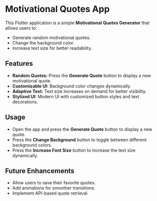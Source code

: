 # Motivational Quotes App

This Flutter application is a simple **Motivational Quotes Generator** that allows users to:
- Generate random motivational quotes.
- Change the background color.
- Increase text size for better readability.

## Features
- **Random Quotes:** Press the **Generate Quote** button to display a new motivational quote.
- **Customizable UI:** Background color changes dynamically.
- **Adaptive Text:** Text size increases on demand for better visibility.
- **Stylized UI:** Modern UI with customized button styles and text decorations.

## Usage
- Open the app and press the **Generate Quote** button to display a new quote.
- Press the **Change Background** button to toggle between different background colors.
- Press the **Increase Font Size** button to increase the text size dynamically.

## Future Enhancements
- Allow users to save their favorite quotes.
- Add animations for smoother transitions.
- Implement API-based quote retrieval.
